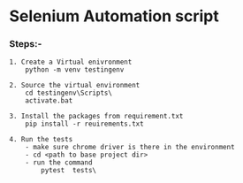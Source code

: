 # Selenium Automation script

### Steps:-
    1. Create a Virtual enivronment
        python -m venv testingenv

    2. Source the virtual environment
        cd testingenv\Scripts\
        activate.bat
    
    3. Install the packages from requirement.txt
        pip install -r reuirements.txt

    4. Run the tests
        - make sure chrome driver is there in the environment
        - cd <path to base project dir>
        - run the command
            pytest  tests\
